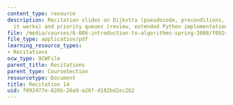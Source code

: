 ```yaml
---
content_type: resource
description: Recitation slides on Dijkstra (pseudocode, preconditions, examples, why
  it works) and priority queues (review, extended Python implementation).
file: /media/courses/6-006-introduction-to-algorithms-spring-2008/f092477e826b26a9a26fd192bd2ec2b2_recitation14.pdf
file_type: application/pdf
learning_resource_types:
- Recitations
ocw_type: OCWFile
parent_title: Recitations
parent_type: CourseSection
resourcetype: Document
title: Recitation 14
uid: f092477e-826b-26a9-a26f-d192bd2ec2b2
---
```

